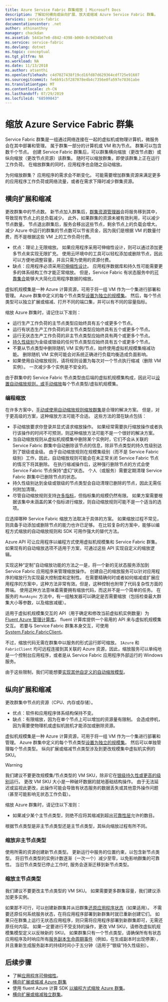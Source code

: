 ```yaml
---
title: Azure Service Fabric 群集缩放 | Microsoft Docs
description: 了解如何横向或纵向扩展、放大或缩减 Azure Service Fabric 群集。
services: service-fabric
documentationcenter: .net
author: athinanthny
manager: chackdan
ms.assetid: 5441e7e0-d842-4398-b060-8c9d34b07c48
ms.service: service-fabric
ms.devlang: dotnet
ms.topic: conceptual
ms.tgt_pltfrm: NA
ms.workload: NA
ms.date: 11/13/2018
ms.author: atsenthi
ms.openlocfilehash: c4d7027438f19cd16fd87d629364cdf725e91607
ms.sourcegitcommit: fe6b91c5f287078e4b4c7356e0fa597e78361abe
ms.translationtype: MT
ms.contentlocale: zh-CN
ms.lasthandoff: 07/29/2019
ms.locfileid: "68599843"
---
```

# <a name="scaling-azure-service-fabric-clusters"></a>缩放 Azure Service Fabric 群集
Service Fabric 群集是一组通过网络连接在一起的虚拟机或物理计算机，微服务会在其中部署和管理。 属于群集一部分的计算机或 VM 称为节点。 群集可以包含数千个节点。 创建 Service Fabric 群集后，可以群集横向缩放（更改节点数）或纵向缩放（更改节点资源）该群集。  随时可以缩放群集，即使该群集上正在运行工作负荷。  在缩放群集的同时，应用程序也会随之自动缩放。

为何缩放群集？ 应用程序的需求会不断变化。  可能需要增加群集资源来满足更多的应用程序工作负荷或网络流量，或者在需求下降时减少群集资源。

## <a name="scaling-in-and-out-or-horizontal-scaling"></a>横向扩展和缩减
更改群集中的节点数。  新节点加入群集后，[群集资源管理器](service-fabric-cluster-resource-manager-introduction.md)会将服务移到其中，导致现有节点上的总负载减少。  此外，如果群集的资源未被有效利用，可以减少节点数量。  节点退出群集后，服务会移出这些节点，剩余节点上的负载会增大。  减少 Azure 中运行的群集的节点数可以节省资金，因为我们是根据 VM 的数量付费，而不是根据这些 VM 上的工作负荷付费。  

- 优点：理论上无限缩放。  如果应用程序采用可伸缩性设计，则可以通过添加更多节点来实现无限扩充。  使用云环境中的工具可以轻松添加或删除节点，因此可以方便地调整容量，并且只需为使用的资源付费。  
- 缺点：应用程序必须采用[可伸缩性设计](service-fabric-concepts-scalability.md)。  应用程序数据库和持久性可能需要更多的体系结构工作才能正常缩放。  但是，Service Fabric 有状态服务中的[可靠集合](service-fabric-reliable-services-reliable-collections.md)能够大大简化应用程序数据的缩放。

虚拟机规模集是一种 Azure 计算资源，可用于将一组 VM 作为一个集进行部署和管理。 Azure 群集中定义的每个节点类型[设置为独立的规模集](service-fabric-cluster-nodetypes.md)。 然后，每个节点类型可以独立扩展或缩减、打开不同的端口集，并可以有不同的容量指标。 

缩放 Azure 群集时，请记住以下准则：
- 运行生产工作负荷的主节点类型应始终具有五个或更多个节点。
- 运行有状态生产工作负荷的非主节点类型应始终具有五个或更多个节点。
- 运行无状态生产工作负荷的非主节点类型应始终具有两个或更多个节点。
- [持久性级别](service-fabric-cluster-capacity.md#the-durability-characteristics-of-the-cluster)为金级或银级的任何节点类型应始终具有五个或更多个节点。
- 不要从节点类型中删除随机 VM 实例/节点，始终使用虚拟机规模集缩减功能。 删除随机 VM 实例可能会对系统正确进行负载均衡造成负面影响。
- 如果使用自动缩放规则，请将规则设置为每次对一个节点执行缩减（删除 VM 实例）。 一次减少多个实例是不安全的。

由于群集中的 Service Fabric 节点类型由后端的虚拟机规模集构成，因此可以[设置自动缩放规则，或手动缩放](service-fabric-cluster-scale-up-down.md)每个节点类型/虚拟机规模集。

### <a name="programmatic-scaling"></a>编程缩放
在许多方案中，[手动或使用自动缩放规则缩放群集](service-fabric-cluster-scale-up-down.md)是合理的解决方案。 但是，对于更高级的方案，这种缩放方法可能不合适。 这些方法的潜在缺点包括：

- 手动缩放要求你登录并显式请求缩放操作。 如果经常需要执行缩放操作或者执行该操作的时间不可预测，则这种缩放方法可能不是一个很好的解决方案。
- 当自动缩放规则从虚拟机规模集中删除某个实例时，它们不会从关联的 Service Fabric 群集中自动删除该节点的信息，除非节点类型的持久性级别达到了银级或金级。 由于自动缩放规则在规模集级别（而不是 Service Fabric 级别）工作，因此，自动缩放规则可能会在未正常关闭 Service Fabric 节点的情况下将其删除。 在执行缩减操作后，这种强行删除节点的方式会使 Service Fabric 节点保持“虚幻”状态。 个人（或服务）需要定期清理 Service Fabric 群集中已删除节点的状态。
- 持久性级别达到金级或银级的节点类型会自动清理已删除的节点，因此无需任何附加清理。
- 尽管自动缩放规则支持[许多指标](../azure-monitor/platform/autoscale-common-metrics.md)，但指标集的规模仍然有限。 如果方案需要根据该集中未涵盖的某个指标进行缩放，则自动缩放规则可能不是一个适当的选项。

应选择哪种 Service Fabric 缩放方法取决于具体的方案。 如果缩放过程不常见，则具备手动添加或删除节点的能力也许已足够。 在比较复杂的方案中，能够以编程方式缩放的自动缩放规则和 SDK 可用作强大的替代方法。

Azure API 可让应用程序以编程方式使用虚拟机规模集和 Service Fabric 群集。 如果现有的自动缩放选项不适用于方案，可通过这些 API 实现自定义的缩放逻辑。 

实现这种“定制”自动缩放功能的方法之一是，将一个新的无状态服务添加到 Service Fabric 应用程序来管理缩放操作。 创建自己的缩放服务可以针对应用程序的缩放行为实现最大控制度和定制性。 在需要精确何时或者如何缩减或扩展应用程序的方案中，这种方法非常有效。但是，这种控制也附带了代码复杂性方面的弊端。 使用这种方法意味着需要拥有缩放代码，而这并不是一个简单的任务。 在服务的 `RunAsync` 方法中，有一组触发器可以确定是否需要缩放（包括检查最大群集大小等参数，以及缩放减缓）。   

适用于虚拟机规模集交互的 API（用于确定和修改当前虚拟机实例数量）为 [Fluent Azure 管理计算库](https://www.nuget.org/packages/Microsoft.Azure.Management.Compute.Fluent/)。 fluent 计算库提供一个易用的 API 来与虚拟机规模集交互。  若要与 Service Fabric 群集本身交互，可使用 [System.Fabric.FabricClient](/dotnet/api/system.fabric.fabricclient)。

不过，缩放代码无需在群集中以服务的形式运行即可缩放。 `IAzure` 和 `FabricClient` 均可远程连接到其关联的 Azure 资源，因此，缩放服务可以单纯地是一个控制台应用程序，或者是从 Service Fabric 应用程序外部运行的 Windows 服务。

由于这些限制，我们可能想要[实现其他自定义的自动缩放模型](service-fabric-cluster-programmatic-scaling.md)。

## <a name="scaling-up-and-down-or-vertical-scaling"></a>纵向扩展和缩减 
更改群集中节点的资源（CPU、内存或存储）。
- 优点：软件和应用程序体系结构保持不变。
- 缺点：有限缩放，因为在单个节点上可以增加的资源量有限制。 会造成停机，因为需要使物理机或虚拟机脱机才能添加或删除资源。

虚拟机规模集是一种 Azure 计算资源，可用于将一组 VM 作为一个集进行部署和管理。 Azure 群集中定义的每个节点类型[设置为独立的规模集](service-fabric-cluster-nodetypes.md)。 然后可以单独管理每个节点类型。  纵向扩展或缩减节点类型涉及到更改规模集中虚拟机实例的 SKU。 

> [!WARNING]
> 我们建议不要更改规模集/节点类型的 VM SKU，除非它在[银级持久性或更高的级别](service-fabric-cluster-capacity.md#the-durability-characteristics-of-the-cluster)运行。 更改 VM SKU 大小是一种破坏数据的就地基础结构操作。 由于无法延迟或监视此更改，此操作可能会导致有状态服务的数据丢失或其他意外操作问题（甚至可能影响无状态工作负载）。 
>

缩放 Azure 群集时，请记住以下准则：
- 如果减少某个主节点类型，则绝不应将其缩减到超出[可靠性层](service-fabric-cluster-capacity.md#the-reliability-characteristics-of-the-cluster)允许的数目。

根据节点类型是非主节点类型还是主节点类型，其纵向缩放过程有所不同。

### <a name="scaling-non-primary-node-types"></a>缩放非主节点类型
使用所需的资源创建新节点类型。  更新运行中服务的位置约束，以包含新节点类型。  将旧节点类型的实例计数逐渐（一次一个）减少至零，以免影响群集的可靠性。  当旧节点类型已停止工作时, 服务会逐渐迁移到新节点类型。

### <a name="scaling-the-primary-node-type"></a>缩放主节点类型
我们建议不要更改主节点类型的 VM SKU。 如果需要更多群集容量，我们建议添加更多实例。 

如果那不可行，可以创建新群集并从旧群集[还原应用程序状态](service-fabric-reliable-services-backup-restore.md)（如果适用）。 不需要还原任何系统服务状态，在将应用程序部署到新群集时就已重新创建它们。 如果只在群集上运行无状态应用程序，则只需将应用程序部署到新群集即可，无需还原任何内容。 如果一定要进行不受支持的操作，更改 VM SKU，请修改虚拟机规模集模型定义以反映新的 SKU。 如果群集只有一个节点类型，请确保所有有状态应用程序及时响应所有[服务副本生命周期事件](service-fabric-reliable-services-lifecycle.md)（例如，在生成副本时出现停滞），并且重新生成服务副本的持续时间小于五分钟（适用于“银级”持久性级别）。 

## <a name="next-steps"></a>后续步骤
* 了解[应用程序可伸缩性](service-fabric-concepts-scalability.md)。
* [横向扩展或缩减 Azure 群集](service-fabric-tutorial-scale-cluster.md)
* 使用 fluent Azure 计算 SDK [以编程方式缩放 Azure 群集](service-fabric-cluster-programmatic-scaling.md)。
* [横向扩展或缩减独立群集](service-fabric-cluster-windows-server-add-remove-nodes.md)。

